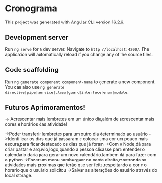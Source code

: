 # Cronograma

This project was generated with [Angular CLI](https://github.com/angular/angular-cli) version 16.2.6.

## Development server

Run `ng serve` for a dev server. Navigate to `http://localhost:4200/`. The application will automatically reload if you change any of the source files.

## Code scaffolding

Run `ng generate component component-name` to generate a new component. You can also use `ng generate directive|pipe|service|class|guard|interface|enum|module`.

## Futuros Aprimoramentos!

<p>-> Acrescentar mais lembretes em um único dia,além de acrescentar mais cores e horários das atividade!</p>
->Poder transferir lembretes para um outro dia determinado ao usuário
->Identificar os dias que já passaram e colocar uma cor um pouco mais escura,para ficar destacado os dias que já foram
->Com o Node,dá para criar pastar e arquvio,logo,quando a pessoa clicasse para entender o calendário daria para gerar um novo calendário,tambem dá para fazer com o python
->Fazer um menu hamburguer no canto direito,mostrando as atividades mais proximas que terão que ser feita,respeitando a cor e o horario que o usuário solicitou
->Salvar as alterações do usuário através do local storage.

